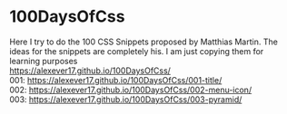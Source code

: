 # 100DaysOfCss
Here I try to do the 100 CSS Snippets proposed by Matthias Martin. The ideas for the snippets are completely his. I am just copying them for learning purposes
<br />
https://alexever17.github.io/100DaysOfCss/ <br />
001: https://alexever17.github.io/100DaysOfCss/001-title/ <br />
002: https://alexever17.github.io/100DaysOfCss/002-menu-icon/ <br />
003: https://alexever17.github.io/100DaysOfCss/003-pyramid/ <br />

